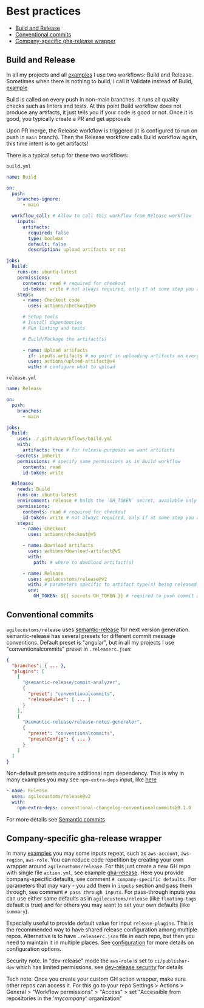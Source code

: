 # Best practices

- [Build and Release](#build-and-release)
- [Conventional commits](#conventional-commits)
- [Company-specific gha-release wrapper](#company-specific-gha-release-wrapper)

## Build and Release

In all my projects and all [examples](./examples) I use two workflows: Build and Release.
Sometimes when there is nothing to build, I call it Validate instead of Build, [example](https://github.com/agilecustoms/terraform-aws-ci-publisher/blob/main/.github/workflows/validate.yml)

Build is called on every push in non-main branches. It runs all quality checks such as linters and tests.
At this point Build workflow does not produce any artifacts, it just tells you if your code is good or not.
Once it is good, you typically create a PR and get approvals

Upon PR merge, the Release workflow is triggered (it is configured to run on push in `main` branch).
Then the Release workflow calls Build workflow again, this time intent is to get artifacts!

There is a typical setup for these two workflows:

`build.yml`
```yaml
name: Build

on:
  push:
    branches-ignore:
      - main

  workflow_call: # Allow to call this workflow from Release workflow
    inputs:
      artifacts:
        required: false
        type: boolean
        default: false
        description: upload artifacts or not

jobs:
  Build:
    runs-on: ubuntu-latest
    permissions:
      contents: read # required for checkout
      id-token: write # not always required, only if at some step you assume AWS role via OIDC
    steps:
      - name: Checkout code
        uses: actions/checkout@v5

      # Setup tools
      # Install dependencies
      # Run linting and tests

      # Build/Package the artifact(s)

      - name: Upload artifacts
        if: inputs.artifacts # no point in uploading artifacts on every push in a feature branch
        uses: actions/upload-artifact@v4
        with: # configure what to upload
```

`release.yml`
```yaml
name: Release

on:
  push:
    branches:
      - main

jobs:
  Build:
    uses: ./.github/workflows/build.yml
    with:
      artifacts: true # for release purposes we want artifacts
    secrets: inherit
    permissions: # specify same permissions as in Build workflow
      contents: read
      id-token: write

  Release:
    needs: Build
    runs-on: ubuntu-latest
    environment: release # holds the `GH_TOKEN` secret, available only for `main` branch
    permissions:
      contents: read # required for checkout
      id-token: write # not always required, only if at some step you assume AWS role via OIDC
    steps:
      - name: Checkout
        uses: actions/checkout@v5

      - name: Download artifacts
        uses: actions/download-artifact@v5
        with:
          path: # where to download artifact(s)

      - name: Release
        uses: agilecustoms/release@v2
        with: # parameters specific to artifact type(s) being released 
        env:
          GH_TOKEN: ${{ secrets.GH_TOKEN }} # required to push commit and tags
```

## Conventional commits

`agilecustoms/release` uses [semantic-release](https://github.com/semantic-release/semantic-release)
for next version generation. semantic-release has several presets for different commit message conventions.
Default preset is "angular", but in all my projects I use "conventionalcommits" preset in `.releaserc.json`:

```json
{
  "branches": { ... },
  "plugins": [
    [
      "@semantic-release/commit-analyzer",
      {
        "preset": "conventionalcommits",
        "releaseRules": [ ... ]
      }
    ],
    [
      "@semantic-release/release-notes-generator",
      {
        "preset": "conventionalcommits",
        "presetConfig": { ... }
      }
    ]
  ]
}
```

Non-default presets require additional npm dependency. This is why in many examples you may see 
`npm-extra-deps` input, like [here](https://github.com/agilecustoms/terraform-aws-ci-builder/blob/main/.github/workflows/release.yml)

```yaml
- name: Release
  uses: agilecustoms/release@v2
  with:
    npm-extra-deps: conventional-changelog-conventionalcommits@9.1.0
``` 

For more details see [Semantic commits](./features/semantic-commits.md) 

## Company-specific gha-release wrapper

In many [examples](./examples) you may some inputs repeat, such as `aws-account`, `aws-region`, `aws-role`.
You can reduce code repetition by creating your own wrapper around `agilecustoms/release`.
For this just create a new GH repo with single file `action.yml`, see example [gha-release](./examples/gha-release).
Here you provide company-specific defaults, see comment `# company-specific defaults`.
For parameters that may vary - you add them in `inputs` section and pass them through, see comment `# pass through inputs`.
For pass-through inputs you can use either same defaults as in `agilecustoms/release` (like `floating-tags` default is true)
and for others you may want to set your own defaults (like `summary`).

Especially useful to provide default value for input `release-plugins`.
This is the recommended way to have shared release configuration among multiple repos.
Alternative is to have `.releaserc.json` file in each repo, but then you need to maintain it in multiple places.
See [configuration](./configuration.md) for more details on configuration options.

Security note. In "dev-release" mode the `aws-role` is set to `ci/publisher-dev` which has limited permissions,
see [dev-release security](./authorization.md#dev-release-security) for details

Tech note. Once you create your custom GH action wrapper, make sure other repos can access it.
For this go to your repo Settings > Actions > General > "Workflow permissions" > "Access" >
set "Accessible from repositories in the '_mycompany_' organization"
